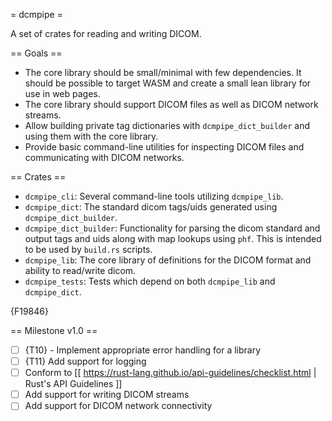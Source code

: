= dcmpipe =

A set of crates for reading and writing DICOM.

== Goals ==
- The core library should be small/minimal with few dependencies. It should be possible to target WASM and create a small lean library for use in web pages.
- The core library should support DICOM files as well as DICOM network streams.
- Allow building private tag dictionaries with `dcmpipe_dict_builder` and using them with the core library.
- Provide basic command-line utilities for inspecting DICOM files and communicating with DICOM networks.

== Crates ==
- `dcmpipe_cli`: Several command-line tools utilizing `dcmpipe_lib`.
- `dcmpipe_dict`: The standard dicom tags/uids generated using `dcmpipe_dict_builder`.
- `dcmpipe_dict_builder`: Functionality for parsing the dicom standard and output tags and uids along with map lookups using `phf`. This is intended to be used by `build.rs` scripts.
- `dcmpipe_lib`: The core library of definitions for the DICOM format and ability to read/write dicom.
- `dcmpipe_tests`: Tests which depend on both `dcmpipe_lib` and `dcmpipe_dict`.

{F19846}

== Milestone v1.0 ==
- [ ] {T10} - Implement appropriate error handling for a library
- [ ] {T11} Add support for logging
- [ ] Conform to [[ https://rust-lang.github.io/api-guidelines/checklist.html | Rust's API Guidelines ]]
- [ ] Add support for writing DICOM streams
- [ ] Add support for DICOM network connectivity
